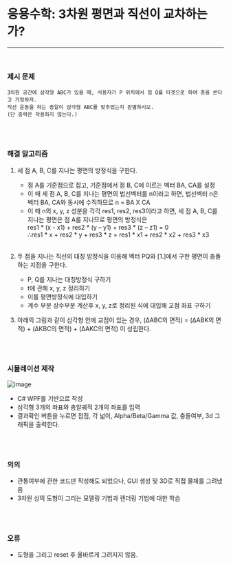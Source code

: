 # 응용수학: 3차원 평면과 직선이 교차하는가?
<hr>
<br>

### 제시 문제
```
3차원 공간에 삼각형 ABC가 있을 때, 사용자가 P 위치에서 점 Q를 타겟으로 하여 총을 쏜다고 가정하자.
직선 운동을 하는 총알이 삼각형 ABC를 맞추었는지 판별하시오.
(단 중력은 작용하지 않는다.)
```

<br><br>

### 해결 알고리즘
1. 세 점 A, B, C를 지나는 평면의 방정식을 구한다.
    - 점 A를 기준점으로 잡고, 기준점에서 점 B, C에 이르는 벡터 BA, CA를 설정
    - 이 때 세 점 A, B, C를 지나는 평면의 법선벡터를 n이라고 하면, 법선벡터 n은 벡터 BA, CA와 동시에 수직하므로 n = BA X CA
    - 이 때 n의 x, y, z 성분을 각각 res1, res2, res3이라고 하면, 세 점 A, B, C를 지나는
   평면은 점 A를 지나므로 평면의 방정식은 <br>
   res1 * (x - x1) + res2 * (y – y1) + res3 * (z – z1) = 0 <br>
   ∴res1 * x + res2 * y + res3 * z = res1 * x1 + res2 * x2 + res3 * x3
   <br>
   
2. 두 점을 지나는 직선의 대칭 방정식을 이용해 벡터 PQ와 [1.]에서 구한 평면이 충돌하는 지점을 구한다.
    - P, Q를 지나는 대칭방정식 구하기
    - t에 관해 x, y, z 정리하기
    - 이를 평면방정식에 대입하기
    - 계수 부분 상수부분 계산후 x, y, z로 정리된 식에 대입해 교점 좌표 구하기
  
3. 아래의 그림과 같이 삼각형 안에 교점이 있는 경우, (∆ABC의 면적) = (∆ABK의 면적) + (∆KBC의 면적) + (∆AKC의 면적) 이 성립한다. 

<br><br>

### 시뮬레이션 제작
![image](https://user-images.githubusercontent.com/50069569/227493951-13798b13-a8df-462a-9110-4d1554aad3c1.png)


- C# WPF를 기반으로 작성
- 삼각형 3개의 좌표와 총알궤적 2개의 좌표를 입력
- 결과확인 버튼을 누르면 접점, 각 넓이, Alpha/Beta/Gamma 값, 충돌여부, 3d 그래픽을 출력한다.

<br><br>

### 의의
 - 관통여부에 관한 코드만 작성해도 되었으나, GUI 생성 및 3D로 직접 물체를 그려냈음
 - 3차원 상의 도형이 그리는 모델링 기법과 렌더링 기법에 대한 학습


<br><br>

### 오류
 - 도형을 그리고 reset 후 올바르게 그려지지 않음.
